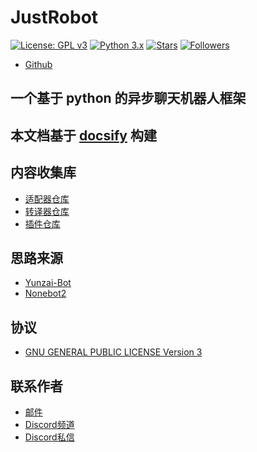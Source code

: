 # JustRobot

[![License: GPL v3](https://img.shields.io/badge/License-GPL%20v3-blue.svg)](https://www.gnu.org/licenses/gpl-3.0)
[![Python 3.x](https://img.shields.io/badge/Python-3.x-blue.svg)](https://www.python.org/)
[![Stars](https://img.shields.io/github/stars/justrobot-team/justrobot.svg?style=social&label=Stars)]()
[![Followers](https://img.shields.io/github/followers/justrobot-team.svg?style=social&label=Follow)]()
* [Github](https://github.com/justrobot-team/justrobot)
## 一个基于 python 的异步聊天机器人框架

## 本文档基于 [docsify](https://docsify.js.org) 构建

## 内容收集库
* [适配器仓库](https://github.com/justrobot-team/justrobot-adapter)
* [转译器仓库](https://github.com/justrobot-team/justrobot-translator)
* [插件仓库](https://github.com/justrobot-team/justrobot-plugin)

## 思路来源
* [Yunzai-Bot](https://github.com/yhArcadia/Yunzai-Bot-plugins-index)
* [Nonebot2](https://github.com/nonebot/nonebot2)

## 协议
* [GNU GENERAL PUBLIC LICENSE Version 3](https://github.com/oldcitynight/justrobot/blob/main/LICENSE)

## 联系作者
* [邮件](mailto:team@justrobot.dev)
* [Discord频道](https://discord.gg/H3yCw7fuHw)
* [Discord私信](https://discord.com/invite/QennzhNb)